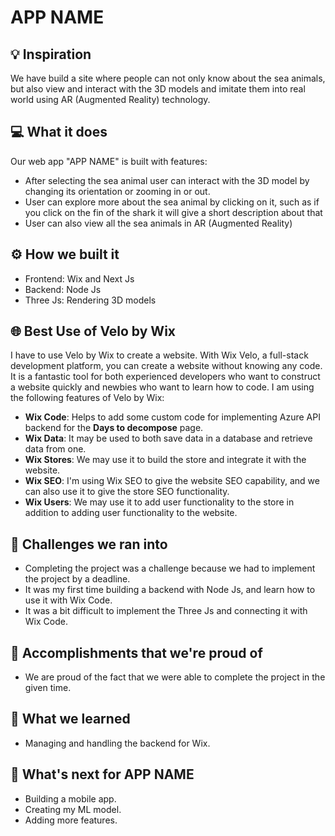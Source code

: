 # APP NAME

## 💡 Inspiration

We have build a site where people can not only know about the sea animals, but also view and interact with the 3D models and imitate them into real world using AR (Augmented Reality) technology.

## 💻 What it does

Our web app "APP NAME" is built with features:

- After selecting the sea animal user can interact with the 3D model by changing its orientation or zooming in or out.
- User can explore more about the sea animal by clicking on it, such as if you click on the fin of the shark it will give a short description about that
- User can also view all the sea animals in AR (Augmented Reality)

## ⚙️ How we built it

<!-- - ML: Microsoft Cloud(Azure) -->
- Frontend: Wix and Next Js
- Backend: Node Js
- Three Js: Rendering 3D models

## 🌐 Best Use of Velo by Wix

I have to use Velo by Wix to create a website. With Wix Velo, a full-stack development platform, you can create a website without knowing any code. It is a fantastic tool for both experienced developers who want to construct a website quickly and newbies who want to learn how to code. I am using the following features of Velo by Wix:

- **Wix Code**: Helps to add some custom code for implementing Azure API backend for the **Days to decompose** page.
- **Wix Data**: It may be used to both save data in a database and retrieve data from one.
- **Wix Stores**: We may use it to build the store and integrate it with the website.
- **Wix SEO**: I'm using Wix SEO to give the website SEO capability, and we can also use it to give the store SEO functionality.
- **Wix Users**: We may use it to add user functionality to the store in addition to adding user functionality to the website.

<!-- ## ☁ Best Use of Microsoft Cloud for Your Community

I am using Microsoft Azure to train my ML model to find out the specie of animal. I am training my model with Azure Notebooks. My dataset is kept in Azure Blob Storage. I am obtaining the user's image using Azure Cognitive Services. My model was really simple to deploy and train thanks to Microsoft Azure. -->

## 🧠 Challenges we ran into

- Completing the project was a challenge because we had to implement the project by a deadline.
- It was my first time building a backend with Node Js, and learn how to use it with Wix Code.
- It was a bit difficult to implement the Three Js and connecting it with Wix Code.

## 🏅 Accomplishments that we're proud of

- We are proud of the fact that we were able to complete the project in the given time.
<!-- - We are proud of the fact that we were able to build a custom backend with Azure for the web app. -->

## 📖 What we learned

<!-- - How to train a model in Azure. -->
- Managing and handling the backend for Wix.

## 🚀 What's next for APP NAME

- Building a mobile app.
- Creating my ML model.
- Adding more features.
